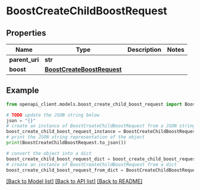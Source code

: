 # BoostCreateChildBoostRequest


## Properties

Name | Type | Description | Notes
------------ | ------------- | ------------- | -------------
**parent_uri** | **str** |  | 
**boost** | [**BoostCreateBoostRequest**](BoostCreateBoostRequest.md) |  | 

## Example

```python
from openapi_client.models.boost_create_child_boost_request import BoostCreateChildBoostRequest

# TODO update the JSON string below
json = "{}"
# create an instance of BoostCreateChildBoostRequest from a JSON string
boost_create_child_boost_request_instance = BoostCreateChildBoostRequest.from_json(json)
# print the JSON string representation of the object
print(BoostCreateChildBoostRequest.to_json())

# convert the object into a dict
boost_create_child_boost_request_dict = boost_create_child_boost_request_instance.to_dict()
# create an instance of BoostCreateChildBoostRequest from a dict
boost_create_child_boost_request_from_dict = BoostCreateChildBoostRequest.from_dict(boost_create_child_boost_request_dict)
```
[[Back to Model list]](../README.md#documentation-for-models) [[Back to API list]](../README.md#documentation-for-api-endpoints) [[Back to README]](../README.md)


